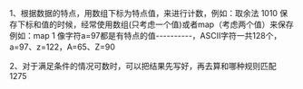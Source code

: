 1、根据数据的特点，用数组下标为特点值，来进行计数，例如：取余法 1010
    保存下标和值的时候，经常使用数组(只考虑一个值)或者map（考虑两个值）来保存 例如：map 1
    像字符a=97都是有特点的值----------，ASCII字符一共128个，a=97、z=122，A=65、Z=90
    
2、对于满足条件的情况可数时，可以把结果先写好，再去算和哪种规则匹配 1275
